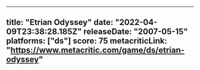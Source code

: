 
---
title: "Etrian Odyssey"
date: "2022-04-09T23:38:28.185Z"
releaseDate: "2007-05-15"
platforms: ["ds"]
score: 75
metacriticLink: "https://www.metacritic.com/game/ds/etrian-odyssey"
---
